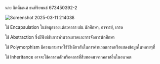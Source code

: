 นาย กิตติ์ธเนศ ธนพิริยพนธ์ 673450392-2 

![Screenshot 2025-03-11 214038](https://github.com/user-attachments/assets/b2503332-3446-406e-b6a4-d74d0d0706fa)


ใช้ Encapsulation ในข้อมูลของแต่ละคลาส เช่น นักศึกษา, อาจารย์, เกรด

ใช้ Abstraction ซึ่งมีฟังก์ชันการคำนวณเกรดและการจัดการนักศึกษา

ใช้ Polymorphism มีความสามารถใช้วิธีเดียวกันในการคำนวณเกรดหรือแสดงข้อมูลในหลายๆที่

ใช้ Inheritance อาจจะใช้คลาสหลักหรือคลาสที่สืบทอดมาจากคลาสอื่นในอนาคต
